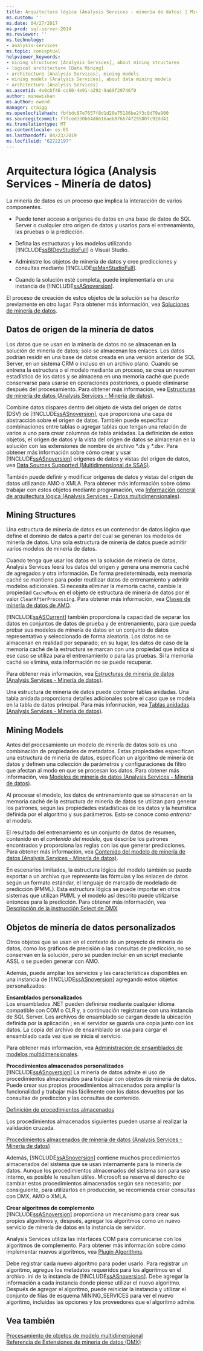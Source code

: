 ```yaml
---
title: Arquitectura lógica (Analysis Services - minería de datos) | Microsoft Docs
ms.custom: ''
ms.date: 04/27/2017
ms.prod: sql-server-2014
ms.reviewer: ''
ms.technology:
- analysis-services
ms.topic: conceptual
helpviewer_keywords:
- mining structures [Analysis Services], about mining structures
- logical architecture [Data Mining]
- architecture [Analysis Services], mining models
- mining models [Analysis Services], about data mining models
- architecture [Analysis Services]
ms.assetid: 4e0cbf46-cc60-4e91-a292-9a69f29746f0
author: minewiskan
ms.author: owend
manager: craigg
ms.openlocfilehash: fbfbdc87e7657f8d1d20e75186be2f3c0d79a900
ms.sourcegitcommit: f7fced330b64d6616aeb8766747295807c92dd41
ms.translationtype: MT
ms.contentlocale: es-ES
ms.lasthandoff: 04/23/2019
ms.locfileid: "62722197"
---
```

# <a name="logical-architecture-analysis-services---data-mining"></a>Arquitectura lógica (Analysis Services - Minería de datos)
  La minería de datos es un proceso que implica la interacción de varios componentes.  
  
-   Puede tener acceso a orígenes de datos en una base de datos de SQL Server o cualquier otro origen de datos y usarlos para el entrenamiento, las pruebas o la predicción.  
  
-   Defina las estructuras y los modelos utilizando [!INCLUDE[ssBIDevStudioFull](../../includes/ssbidevstudiofull-md.md)] o Visual Studio.  
  
-   Administre los objetos de minería de datos y cree predicciones y consultas mediante [!INCLUDE[ssManStudioFull](../../includes/ssmanstudiofull-md.md)].  
  
-   Cuando la solución esté completa, puede implementarla en una instancia de [!INCLUDE[ssASnoversion](../../includes/ssasnoversion-md.md)].  
  
 El proceso de creación de estos objetos de la solución se ha descrito previamente en otro lugar. Para obtener más información, vea [Soluciones de minería de datos](data-mining-solutions.md).  
  

  
##  <a name="bkmk_SourceData"></a> Datos de origen de la minería de datos  
 Los datos que se usan en la minería de datos no se almacenan en la solución de minería de datos; solo se almacenan los enlaces. Los datos podrían residir en una base de datos creada en una versión anterior de SQL Server, en un sistema CRM o incluso en un archivo plano. Cuando se entrena la estructura o el modelo mediante un proceso, se crea un resumen estadístico de los datos y se almacena en una memoria caché que puede conservarse para usarse en operaciones posteriores, o puede eliminarse después del procesamiento. Para obtener más información, vea [Estructuras de minería de datos &#40;Analysis Services - Minería de datos&#41;](mining-structures-analysis-services-data-mining.md).  
  
 Combine datos dispares dentro del objeto de vista del origen de datos (DSV) de [!INCLUDE[ssASnoversion](../../includes/ssasnoversion-md.md)], que proporciona una capa de abstracción sobre el origen de datos. También puede especificar combinaciones entre tablas o agregar tablas que tengan una relación de varios a uno para crear columnas de tabla anidadas. La definición de estos objetos, el origen de datos y la vista del origen de datos se almacenan en la solución con las extensiones de nombre de archivo *.ds y \*.dsv. Para obtener más información sobre cómo crear y usar [!INCLUDE[ssASnoversion](../../includes/ssasnoversion-md.md)] orígenes de datos y vistas del origen de datos, vea [Data Sources Supported &#40;Multidimensional de SSAS&#41;](../multidimensional-models/supported-data-sources-ssas-multidimensional.md).  
  
 También puede definir y modificar orígenes de datos y vistas del origen de datos utilizando AMO o XMLA. Para obtener más información sobre cómo trabajar con estos objetos mediante programación, vea [Información general de arquitectura lógica &#40;Analysis Services - Datos multidimensionales&#41;](../multidimensional-models/olap-logical/logical-architecture-overview-analysis-services-multidimensional-data.md).  
  

  
##  <a name="bkmk_Structures"></a> Mining Structures  
 Una estructura de minería de datos es un contenedor de datos lógico que define el dominio de datos a partir del cual se generan los modelos de minería de datos. Una sola estructura de minería de datos puede admitir varios modelos de minería de datos.  
  
 Cuando tenga que usar los datos en la solución de minería de datos, Analysis Services leerá los datos del origen y genera una memoria caché de agregados y otra información. De forma predeterminada, esta memoria caché se mantiene para poder reutilizar datos de entrenamiento y admitir modelos adicionales. Si necesita eliminar la memoria caché, cambie la propiedad `CacheMode` en el objeto de estructura de minería de datos por el valor `ClearAfterProcessing`. Para obtener más información, vea [Clases de minería de datos de AMO](https://docs.microsoft.com/bi-reference/amo/amo-data-mining-classes).  
  
 [!INCLUDE[ssASCurrent](../../includes/ssascurrent-md.md)] también proporciona la capacidad de separar los datos en conjuntos de datos de prueba y de entrenamiento, para que pueda probar sus modelos de minería de datos en un conjunto de datos representativo y seleccionado de forma aleatoria. Los datos no se almacenan en realidad por separado; en su lugar, los datos de caso de la memoria caché de la estructura se marcan con una propiedad que indica si ese caso se utiliza para el entrenamiento o para las pruebas. Si la memoria caché se elimina, esta información no se puede recuperar.  
  
 Para obtener más información, vea [Estructuras de minería de datos &#40;Analysis Services - Minería de datos&#41;](mining-structures-analysis-services-data-mining.md).  
  
 Una estructura de minería de datos puede contener tablas anidadas. Una tabla anidada proporciona detalles adicionales sobre el caso que se modela en la tabla de datos principal. Para más información, vea [Tablas anidadas &#40;Analysis Services - Minería de datos&#41;](nested-tables-analysis-services-data-mining.md).  
  
 
  
##  <a name="bkmk_Models"></a> Mining Models  
 Antes del procesamiento un modelo de minería de datos solo es una combinación de propiedades de metadatos. Estas propiedades especifican una estructura de minería de datos, especifican un algoritmo de minería de datos y definen una colección de parámetros y configuraciones de filtro que afectan al modo en que se procesan los datos. Para obtener más información, vea [Modelos de minería de datos &#40;Analysis Services - Minería de datos&#41;](mining-models-analysis-services-data-mining.md).  
  
 Al procesar el modelo, los datos de entrenamiento que se almacenan en la memoria caché de la estructura de minería de datos se utilizan para generar los patrones, según las propiedades estadísticas de los datos y la heurística definida por el algoritmo y sus parámetros. Esto se conoce como *entrenar* el modelo.  
  
 El resultado del entrenamiento es un conjunto de datos de resumen, contenido en el *contenido del modelo*, que describe los patrones encontrados y proporciona las reglas con las que generar predicciones. Para obtener más información, vea [Contenido del modelo de minería de datos &#40;Analysis Services - Minería de datos&#41;](mining-model-content-analysis-services-data-mining.md).  
  
 En escenarios limitados, la estructura lógica del modelo también se puede exportar a un archivo que representa las fórmulas y los enlaces de datos según un formato estándar, el lenguaje de marcado de modelado de predicción (PMML). Esta estructura lógica se puede importar en otros sistemas que utilizan PMML y el modelo así descrito puede utilizarse entonces para la predicción. Para obtener más información, vea [Descripción de la instrucción Select de DMX](/sql/dmx/understanding-the-dmx-select-statement).  
  

  
##  <a name="bkmk_CustomObjects"></a> Objetos de minería de datos personalizados  
 Otros objetos que se usan en el contexto de un proyecto de minería de datos, como los gráficos de precisión o las consultas de predicción, no se conservan en la solución, pero se pueden incluir en un script mediante ASSL o se pueden generar con AMO.  
  
 Además, puede ampliar los servicios y las características disponibles en una instancia de [!INCLUDE[ssASnoversion](../../includes/ssasnoversion-md.md)] agregando estos objetos personalizados:  
  
 **Ensamblados personalizados**  
 Los ensamblados .NET pueden definirse mediante cualquier idioma compatible con COM o CLR y, a continuación registrarse con una instancia de SQL Server. Los archivos de ensamblado se cargan desde la ubicación definida por la aplicación ; en el servidor se guarda una copia junto con los datos. La copia del archivo de ensamblado se usa para cargar el ensamblado cada vez que se inicia el servicio.  
  
 Para obtener más información, vea [Administración de ensamblados de modelos multidimensionales](../multidimensional-models/multidimensional-model-assemblies-management.md).  
  
 **Procedimientos almacenados personalizados**  
 [!INCLUDE[ssASnoversion](../../includes/ssasnoversion-md.md)] La minería de datos admite el uso de procedimientos almacenados para trabajar con objetos de minería de datos. Puede crear sus propios procedimientos almacenados para ampliar la funcionalidad y trabajar más fácilmente con los datos devueltos por las consultas de predicción y las consultas de contenido.  
  
 [Definición de procedimientos almacenados](../multidimensional-models-extending-olap-stored-procedures/defining-stored-procedures.md)  
  
 Los procedimientos almacenados siguientes pueden usarse al realizar la validación cruzada.  
  
 [Procedimientos almacenados de minería de datos &#40;Analysis Services - Minería de datos&#41;](/sql/analysis-services/data-mining/data-mining-stored-procedures-analysis-services-data-mining)  
  
 Además, [!INCLUDE[ssASnoversion](../../includes/ssasnoversion-md.md)] contiene muchos procedimientos almacenados del sistema que se usan internamente para la minería de datos. Aunque los procedimientos almacenados del sistema son para uso interno, es posible le resulten útiles. Microsoft se reserva el derecho de cambiar estos procedimientos almacenados según sea necesario; por consiguiente, para utilizarlos en producción, se recomienda crear consultas con DMX, AMO o XMLA.  
  
 **Crear algoritmos de complemento**  
 [!INCLUDE[ssASnoversion](../../includes/ssasnoversion-md.md)] proporciona un mecanismo para crear sus propios algoritmos y, después, agregar los algoritmos como un nuevo servicio de minería de datos en la instancia de servidor.  
  
 Analysis Services utiliza las interfaces COM para comunicarse con los algoritmos de complemento. Para obtener más información sobre cómo implementar nuevos algoritmos, vea [Plugin Algorithms](plugin-algorithms.md).  
  
 Debe registrar cada nuevo algoritmo para poder usarlo. Para registrar un algoritmo, agregue los metadatos requeridos para los algoritmos en el archivo .ini de la instancia de [!INCLUDE[ssASnoversion](../../includes/ssasnoversion-md.md)]. Debe agregar la información a cada instancia donde piense utilizar el nuevo algoritmo. Después de agregar el algoritmo, puede reiniciar la instancia y utilizar el conjunto de filas de esquema MINING_SERVICES para ver el nuevo algoritmo, incluidas las opciones y los proveedores que el algoritmo admite.  
  

  
## <a name="see-also"></a>Vea también  
 [Procesamiento de objetos de modelo multidimensional](../multidimensional-models/processing-a-multidimensional-model-analysis-services.md)   
 [Referencia de Extensiones de minería de datos &#40;DMX&#41;](/sql/dmx/data-mining-extensions-dmx-reference)  
  
  
